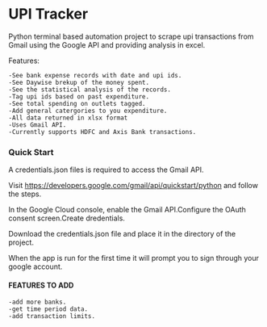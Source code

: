 # UPI Tracker

Python terminal based automation project to scrape upi transactions from Gmail using the Google API and providing analysis in excel.

Features:

    -See bank expense records with date and upi ids.
    -See Daywise brekup of the money spent.
    -See the statistical analysis of the records.
    -Tag upi ids based on past expenditure.
    -See total spending on outlets tagged.
    -Add general catergories to you expenditure.
    -All data returned in xlsx format
    -Uses Gmail API.
    -Currently supports HDFC and Axis Bank transactions.

### Quick Start

A credentials.json files is required to access the Gmail API.

Visit https://developers.google.com/gmail/api/quickstart/python and follow the steps.

In the Google Cloud console, enable the Gmail API.Configure the OAuth consent screen.Create dredentials.

Download the credentials.json file and place it in the directory of the project.

When the app is run for the first time it will prompt you to sign through your google account.

#### FEATURES TO ADD

    -add more banks.
    -get time period data.
    -add transaction limits.
